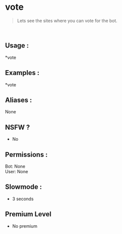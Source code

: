 # vote

> Lets see the sites where you can vote for the bot.

<br>

## Usage :

*vote

## Examples :

*vote

## Aliases :

None

## NSFW ?

- No

## Permissions :

Bot: None
<br>
User: None

## Slowmode :

- 3 seconds

## Premium Level

- No premium